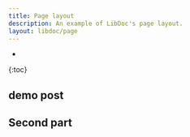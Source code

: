 ```yaml
---
title: Page layout
description: An example of LibDoc's page layout.
layout: libdoc/page
---
```

* 
{:toc}

## demo post

## Second part
